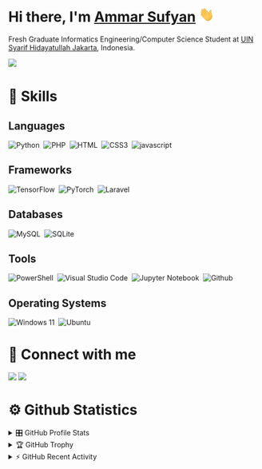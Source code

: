 # Hi there, I'm [Ammar Sufyan](https://ammarsufyan.github.io) <img src="https://github.com/ABSphreak/ABSphreak/blob/master/gifs/Hi.gif" width="30px" height="30px">

Fresh Graduate Informatics Engineering/Computer Science Student at [UIN Syarif Hidayatullah Jakarta](https://www.uinjkt.ac.id/), Indonesia. 

<div align="left">
  <img src="https://komarev.com/ghpvc/?username=ammarsufyan&style=for-the-badge&label=profile+views"> &nbsp;
</div>

# 📝 Skills

## Languages

![Python](https://img.shields.io/badge/python-3670A0?style=for-the-badge&logo=python&logoColor=ffdd54)&nbsp;
![PHP](https://img.shields.io/badge/php-767cae?style=for-the-badge&logo=php&logoColor=white)&nbsp;
![HTML](https://img.shields.io/badge/html-orange?style=for-the-badge&logo=html5&logoColor=white)&nbsp;
![CSS3](https://img.shields.io/badge/css-%231572B6.svg?style=for-the-badge&logo=css3&logoColor=white)&nbsp;
![javascript](https://img.shields.io/badge/javascript-yellow?style=for-the-badge&logo=javascript&logoColor=white)&nbsp;

## Frameworks

![TensorFlow](https://img.shields.io/badge/TensorFlow-%23FF6F00.svg?style=for-the-badge&logo=TensorFlow&logoColor=white)&nbsp;
![PyTorch](https://img.shields.io/badge/PyTorch-%23EE4C2C.svg?style=for-the-badge&logo=PyTorch&logoColor=white)&nbsp;
![Laravel](https://img.shields.io/badge/laravel-%23FF2D20.svg?style=for-the-badge&logo=laravel&logoColor=white)&nbsp;

## Databases

![MySQL](https://img.shields.io/badge/mysql-%2300f.svg?style=for-the-badge&logo=mysql&logoColor=white)&nbsp;
![SQLite](https://img.shields.io/badge/sqlite-%2307405e.svg?style=for-the-badge&logo=sqlite&logoColor=white)&nbsp;

## Tools

![PowerShell](https://img.shields.io/badge/PowerShell-%235391FE.svg?style=for-the-badge&logo=powershell&logoColor=white)&nbsp;
![Visual Studio Code](https://img.shields.io/badge/Visual%20Studio%20Code-0078d7.svg?style=for-the-badge&logo=visual-studio-code&logoColor=white)&nbsp;
![Jupyter Notebook](https://img.shields.io/badge/jupyter-%23FA0F00.svg?style=for-the-badge&logo=jupyter&logoColor=white)&nbsp;
![Github](https://img.shields.io/badge/github-%23121011.svg?style=for-the-badge&logo=github&logoColor=white)&nbsp;

## Operating Systems

![Windows 11](https://img.shields.io/badge/Windows%2011-%230079d5.svg?style=for-the-badge&logo=Windows%2011&logoColor=white)&nbsp;
![Ubuntu](https://img.shields.io/badge/Ubuntu-E95420?style=for-the-badge&logo=ubuntu&logoColor=white)&nbsp;

# 🧷 Connect with me 

<p align = "center">
 
[<img src="https://img.shields.io/badge/linkedin-%230077B5.svg?style=for-the-badge&logo=linkedin&logoColor=white" />](https://www.linkedin.com/in/ammarsufyan/)
[<img src="https://img.shields.io/badge/steam-%23000000.svg?style=for-the-badge&logo=steam&logoColor=white" />](https://steamcommunity.com/id/ammarsufyan/)



</p>

# ⚙️ Github Statistics

<details>
  <summary>🎛️ GitHub Profile Stats</summary>
  <br>
  
  [![wakatime](https://wakatime.com/badge/user/2eee44f5-c422-430b-9d69-1cd790f56c8a.svg)](https://wakatime.com/@2eee44f5-c422-430b-9d69-1cd790f56c8a)

  ![Top Langs](https://github-readme-stats.vercel.app/api/top-langs/?username=ammarsufyan&layout=compact&theme=radical)

  ![ammarsufyan GitHub stats](https://github-readme-stats.vercel.app/api?username=ammarsufyan&show_icons=true&theme=radical)

  ![ammarsufyan Wakatime stats](https://github-readme-stats.vercel.app/api/wakatime?username=ammarsufyan&theme=radical&langs_count=10)
  
</details>

<details>
  <summary>🏆 GitHub Trophy</summary>
  <br/>
  <img width="99.5%" src="https://github-profile-trophy.vercel.app/?username=ammarsufyan&theme=algolia&no-frame=true&column=-1&margin-w=5&margin-h=5" alt="GitHub Trophy" />
</details>

<details>
    <summary>⚡ GitHub Recent Activity</summary>
    <br>
<!--RECENT_ACTIVITY:start-->
1. ⬆️ Pushed 1 commit(s) to [ammarsufyan/Copra-YOLOv8-GUI](https://github.com/ammarsufyan/Copra-YOLOv8-GUI)<br>
2. ⬆️ Pushed 1 commit(s) to [ammarsufyan/ammarsufyan](https://github.com/ammarsufyan/ammarsufyan)<br>
3. ⬆️ Pushed 1 commit(s) to [ammarsufyan/ammarsufyan](https://github.com/ammarsufyan/ammarsufyan)<br>
4. ⭐ Starred [marticliment/WingetUI](https://github.com/marticliment/WingetUI)<br>
5. ⭐ Starred [Avaiga/taipy](https://github.com/Avaiga/taipy)<br>
6. ⭐ Starred [HumanAIGC/AnimateAnyone](https://github.com/HumanAIGC/AnimateAnyone)<br>
7. ⭐ Starred [Lissy93/web-check](https://github.com/Lissy93/web-check)<br>
8. ⭐ Starred [bloc97/Anime4K](https://github.com/bloc97/Anime4K)<br>
9. ⬆️ Pushed 1 commit(s) to [neouranos/Copra-YOLOv8-GUI](https://github.com/neouranos/Copra-YOLOv8-GUI)<br>
10. ⬆️ Pushed 1 commit(s) to [neouranos/Copra-YOLOv8-GUI](https://github.com/neouranos/Copra-YOLOv8-GUI)<br>
<!--RECENT_ACTIVITY:end-->
    <br>
<!--RECENT_ACTIVITY:last_update-->
Last Updated: Monday, March 4th, 2024, 12:20:17 PM
<!--RECENT_ACTIVITY:last_update_end-->

</details>
